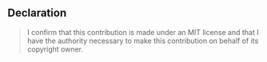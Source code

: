 ## Declaration

> I confirm that this contribution is made under an MIT license and that I have the authority necessary to make this contribution on behalf of its copyright owner.
